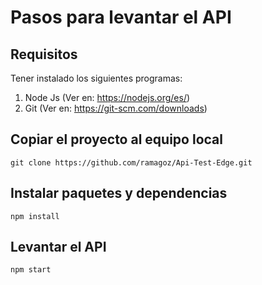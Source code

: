 # Pasos para levantar el API

## Requisitos

Tener instalado los siguientes programas:

1. Node Js (Ver en: https://nodejs.org/es/)
2. Git (Ver en: https://git-scm.com/downloads)

## Copiar el proyecto al equipo local
````
git clone https://github.com/ramagoz/Api-Test-Edge.git
````
## Instalar paquetes y dependencias
```
npm install
```
## Levantar el API
```
npm start
```